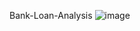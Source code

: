 Bank-Loan-Analysis
![image](https://github.com/user-attachments/assets/cb976689-e67a-4733-9caa-e070f296d74c)
